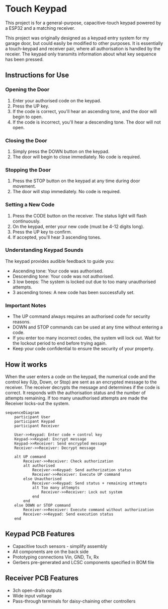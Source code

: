 # Touch Keypad

This project is for a general-purpose, capacitive-touch keypad powered by a ESP32 and a matching receiver.

This project was originally designed as a keypad entry system for my garage door, but could easily be modified to other purposes. It is essentially a touch-keypad and receiver pair, where all authorisation is handled by the receier. The keypad only transmits information about what key sequence has been pressed.

## Instructions for Use

### Opening the Door
1. Enter your authorised code on the keypad.
2. Press the UP key.
3. If the code is correct, you'll hear an ascending tone, and the door will begin to open.
4. If the code is incorrect, you'll hear a descending tone. The door will not open.

### Closing the Door
1. Simply press the DOWN button on the keypad.
2. The door will begin to close immediately. No code is required.

### Stopping the Door
1. Press the STOP button on the keypad at any time during door movement.
2. The door will stop immediately. No code is required.

### Setting a New Code
1. Press the CODE button on the receiver. The status light will flash continuously.
2. On the keypad, enter your new code (must be 4-12 digits long).
3. Press the UP key to confirm.
4. If accepted, you'll hear 3 ascending tones.

### Understanding Keypad Sounds
The keypad provides audible feedback to guide you:
- Ascending tone: Your code was authorised.
- Descending tone: Your code was not authorised.
- 3 low beeps: The system is locked out due to too many unauthorised attempts.
- 3 ascending tones: A new code has been successfully set.

### Important Notes
- The UP command always requires an authorised code for security reasons.
- DOWN and STOP commands can be used at any time without entering a code.
- If you enter too many incorrect codes, the system will lock out. Wait for the lockout period to end before trying again.
- Keep your code confidential to ensure the security of your property.

## How it works
When the user enters a code on the keypad, the numerical code and the control key (Up, Down, or Stop) are sent as an encrypted message to the receiver. The receiver decrypts the message and determines if the code is correct. It responds with the authorisation status and the number of attempts remaining. If too many unauthorised attempts are made the Receiver locks-out the system.


```mermaid
sequenceDiagram
    participant User
    participant Keypad
    participant Receiver
    
    User->>Keypad: Enter code + control key
    Keypad->>Keypad: Encrypt message
    Keypad->>Receiver: Send encrypted message
    Receiver->>Receiver: Decrypt message
    
    alt UP command
        Receiver->>Receiver: Check authorization
        alt authorised
            Receiver->>Keypad: Send authorization status
            Receiver->>Receiver: Execute UP command
        else Unauthorised
            Receiver->>Keypad: Send status + remaining attempts
            alt Too many attempts
                Receiver->>Receiver: Lock out system
            end
        end
    else DOWN or STOP command
        Receiver->>Receiver: Execute command without authorization
        Receiver->>Keypad: Send execution status
    end
```


## Keypad PCB Features

- Capacitive touch sensors - simplify assembly
- All components are on the back side
- Prototyping connections Vin, GND, Tx, Rx
- Gerbers pre-generated and LCSC components specified in BOM file


## Receiver PCB Features

- 3ch open-drain outputs
- Wide input voltage
- Pass-through terminals for daisy-chaining other controllers